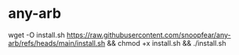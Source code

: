 # any-arb

wget -O install.sh https://raw.githubusercontent.com/snoopfear/any-arb/refs/heads/main/install.sh && chmod +x install.sh && ./install.sh
